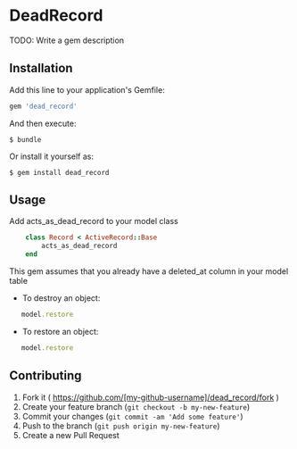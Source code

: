 # DeadRecord

TODO: Write a gem description

## Installation

Add this line to your application's Gemfile:

```ruby
gem 'dead_record'
```

And then execute:

    $ bundle

Or install it yourself as:

    $ gem install dead_record

## Usage

Add acts_as_dead_record to your model class

```ruby
    class Record < ActiveRecord::Base
        acts_as_dead_record
    end
```

This gem assumes that you already have a deleted_at column in your model table

* To destroy an object:
```ruby
   model.restore
```

* To restore an object:
```ruby
   model.restore
```

## Contributing

1. Fork it ( https://github.com/[my-github-username]/dead_record/fork )
2. Create your feature branch (`git checkout -b my-new-feature`)
3. Commit your changes (`git commit -am 'Add some feature'`)
4. Push to the branch (`git push origin my-new-feature`)
5. Create a new Pull Request

